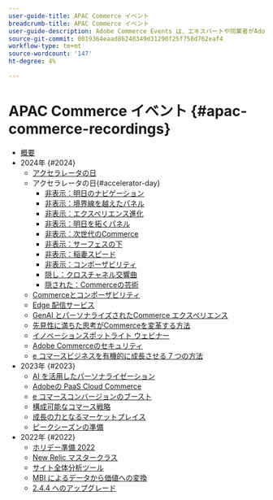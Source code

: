 ```yaml
---
user-guide-title: APAC Commerce イベント
breadcrumb-title: APAC Commerce イベント
user-guide-description: Adobe Commerce Events は、エキスパートや同業者がAdobe Commerceの使用方法に関する考えやアイデアを共有するビデオライブラリです。
source-git-commit: 0019364eaad86248349d31290f25f758d762eaf4
workflow-type: tm+mt
source-wordcount: '147'
ht-degree: 4%

---
```



# APAC Commerce イベント {#apac-commerce-recordings}

+ [概要](overview.md)
+ 2024年 {#2024}
   + [アクセラレータの日](2024/accelerator-day/overview.md)
   + アクセラレータの日{#accelerator-day}
      + [非表示：明日のナビゲーション](./2024/accelerator-day/navigating-tomorrow.md)
      + [非表示：境界線を越えたパネル](./2024/accelerator-day/panel-beyond-borders.md)
      + [非表示：エクスペリエンス進化](./2024/accelerator-day/experience-evolution.md)
      + [非表示：明日を拓くパネル](./2024/accelerator-day/panel-tapping-into-tomorrow.md)
      + [非表示：次世代のCommerce](./2024/accelerator-day/next-gen-commerce.md)
      + [非表示：サーフェスの下](./2024/accelerator-day/beneath-the-surface.md)
      + [非表示：稲妻スピード](./2024/accelerator-day/lightning-speed.md)
      + [非表示：コンポーザビリティ](./2024/accelerator-day/composability.md)
      + [隠し：クロスチャネル交響曲](./2024/accelerator-day/cross-channel-symphony.md)
      + [隠された：Commerceの芸術](./2024/accelerator-day/the-art-of-commerce.md)
   + [Commerceとコンポーザビリティ](2024/commerce-and-composability.md)
   + [Edge 配信サービス](2024/edge-delivery-services.md)
   + [GenAI とパーソナライズされたCommerce エクスペリエンス](2024/personalised-commerce-experiences.md)
   + [先見性に満ちた思考がCommerceを変革する方法](2024/visionary-thinking.md)
   + [イノベーションスポットライト ウェビナー](2024/innovation-spotlight.md)
   + [Adobe Commerceのセキュリティ](2024/security-overview.md)
   + [e コマースビジネスを有機的に成長させる 7 つの方法](2024/grow-ecommerce-business.md)
+ 2023年 {#2023}
   + [AI を活用したパーソナライゼーション](2023/ai-personalisation.md)
   + [Adobeの PaaS Cloud Commerce](2023/adobes-paas-cloud-commerce.md)
   + [e コマースコンバージョンのブースト](2023/ecommerce-conversions.md)
   + [構成可能なコマース戦略](2023/composable-commerce.md)
   + [成長の力となるマーケットプレイス](2023/marketplaces.md)
   + [ ピークシーズンの準備 ](2023/peak-season-prep.md)
+ 2022年 {#2022}
   + [ホリデー準備 2022](2022/holiday.md)
   + [New Relic マスタークラス](2022/new-relic.md)
   + [サイト全体分析ツール](2022/analysis-tool.md)
   + [MBI によるデータから価値への変換](2022/mbi.md)
   + [2.4.4 へのアップグレード](2022/upgrade.md)

<!--+ Commerce Events {#commerce-events}
  + [Overview](commerce-events/overview.md)
  + 2022 {#2022}
    + [Top Tips and Tricks for Adobe Campaign Standard](customer-journeys/2022/tips-and-tricks.md)
    + [Develop and customize data models in Adobe [!DNL Campaign Classic]](customer-journeys/2022/data-models.md)

+ Data and insights {#commerce-release-updates}
  + [Overview](commerce-release-updates/overview.md)
  + 2022 {#2022}
    + [Innovations and trends](data-and-insights/2022/innovations.md)
    + [Sensei and Analysis Workspace](data-and-insights/2022/sensei.md)
    + [Personalize and automate with Adobe Target](data-and-insights/2022/personalize.md)
    + [Analytics and Target applications for Mobile and Apps](data-and-insights/2022/mobile-and-apps.md)
    + [Cross Device Analytics and Customer Journey Analytics](data-and-insights/2022/cross-device-analytics.md) -->